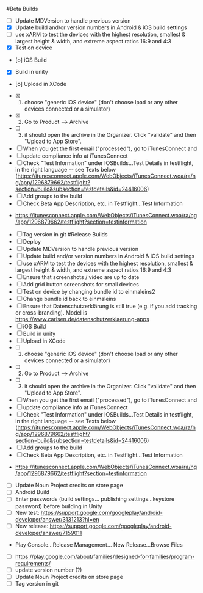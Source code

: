 #Beta Builds
* [ ] Update MDVersion to handle previous version
* [X] Update build and/or version numbers in Android & iOS build settings
* [ ] use xARM to test the devices with the highest resolution, smallest & largest height & width, and extreme aspect ratios 16:9 and 4:3
* [X] Test on device
* [o] iOS Build
 * [X] Build in unity
 * [o] Upload in XCode
  * [X] 1) choose "generic iOS device" (don't choose Ipad or any other devices connected or a simulator) 
  * [X] 2) Go to Product --> Archive
  * [ ] 3) it should open the archive in the Organizer. Click "validate" and then "Upload to App Store". 
 * [ ] When you get the first email ("processed"), go to iTunesConnect and
  * [ ] update compliance info at iTunesConnect
  * [ ] Check "Test Information" under IOSBuilds...Test Details in testflight, in the right language -- see Texts below (https://itunesconnect.apple.com/WebObjects/iTunesConnect.woa/ra/ng/app/1296879662/testflight?section=build&subsection=testdetails&id=24416006)
  * [ ] Add groups to the build
 * [ ] Check Beta App Description, etc. in Testflight...Test Information
  * https://itunesconnect.apple.com/WebObjects/iTunesConnect.woa/ra/ng/app/1296879662/testflight?section=testinformation
* [ ] Tag version in git
#Release Builds
* [ ] Deploy
 * [ ] Update MDVersion to handle previous version
 * [ ] Update build and/or version numbers in Android & iOS build settings
 * [ ] use xARM to test the devices with the highest resolution, smallest & largest height & width, and extreme aspect ratios 16:9 and 4:3
 * [ ] Ensure that screenshots / video are up to date
  * [ ] Add grid button screenshots for small devices
 * [ ] Test on device by changing bundle id to einmaleins2
 * [ ] Change bundle id back to einmaleins
 * [ ] Ensure that Datenschutzerklärung is still true (e.g. if you add tracking or cross-branding). Model is https://www.carlsen.de/datenschutzerklaerung-apps 
 * [ ] iOS Build
  * [ ] Build in unity
  * [ ] Upload in XCode
   * [ ] 1) choose "generic iOS device" (don't choose Ipad or any other devices connected or a simulator) 
   * [ ] 2) Go to Product --> Archive
   * [ ] 3) it should open the archive in the Organizer. Click "validate" and then "Upload to App Store". 
  * [ ] When you get the first email ("processed"), go to iTunesConnect and
   * [ ] update compliance info at iTunesConnect
   * [ ] Check "Test Information" under IOSBuilds...Test Details in testflight, in the right language -- see Texts below (https://itunesconnect.apple.com/WebObjects/iTunesConnect.woa/ra/ng/app/1296879662/testflight?section=build&subsection=testdetails&id=24416006)
   * [ ] Add groups to the build
  * [ ] Check Beta App Description, etc. in Testflight...Test Information
   * https://itunesconnect.apple.com/WebObjects/iTunesConnect.woa/ra/ng/app/1296879662/testflight?section=testinformation
  * [ ] Update Noun Project credits on store page 
 * [ ] Android Build
  * [ ] Enter passwords (build settings... publishing settings...keystore password) before building in Unity
  * [ ] New test: https://support.google.com/googleplay/android-developer/answer/3131213?hl=en
  * [ ] New release: https://support.google.com/googleplay/android-developer/answer/7159011
   * Play Console...Release Management... New Release...Browse Files
  * [ ] https://play.google.com/about/families/designed-for-families/program-requirements/  
  * [ ] update version number (?)
  * [ ] Update Noun Project credits on store page 
 * [ ] Tag version in git
